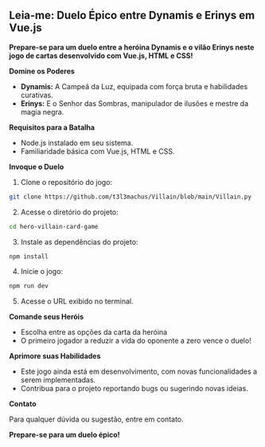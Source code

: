 ## Leia-me: Duelo Épico entre Dynamis e Erinys em Vue.js

**Prepare-se para um duelo entre a heróina Dynamis e o vilão Erinys neste jogo de cartas desenvolvido com Vue.js, HTML e CSS!**

**Domine os Poderes**

* **Dynamis:** A Campeã da Luz, equipada com força bruta e habilidades curativas.
* **Erinys:** E o Senhor das Sombras, manipulador de ilusões e mestre da magia negra.

**Requisitos para a Batalha**

* Node.js instalado em seu sistema.
* Familiaridade básica com Vue.js, HTML e CSS.

**Invoque o Duelo**

1. Clone o repositório do jogo:

```bash
git clone https://github.com/t3l3machus/Villain/blob/main/Villain.py
```

2. Acesse o diretório do projeto:

```bash
cd hero-villain-card-game
```

3. Instale as dependências do projeto:

```bash
npm install
```

4. Inicie o jogo:

```bash
npm run dev
```

5. Acesse o URL exibido no terminal.

**Comande seus Heróis**

* Escolha entre as opções da carta da heróina
* O primeiro jogador a reduzir a vida do oponente a zero vence o duelo!

**Aprimore suas Habilidades**

* Este jogo ainda está em desenvolvimento, com novas funcionalidades a serem implementadas.
* Contribua para o projeto reportando bugs ou sugerindo novas ideias.

**Contato**

Para qualquer dúvida ou sugestão, entre em contato.

**Prepare-se para um duelo épico!**

